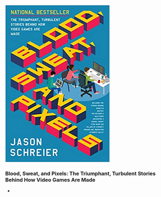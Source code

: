 ![cover](cover.jpg)

### Blood, Sweat, and Pixels: The Triumphant, Turbulent Stories Behind How Video Games Are Made
- 
